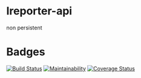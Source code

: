 # Ireporter-api
non persistent

# Badges

[![Build Status](https://travis-ci.org/masete/Ireporter-api.svg?branch=feature)](https://travis-ci.org/masete/Ireporter-api)  [![Maintainability](https://api.codeclimate.com/v1/badges/145fb1609a0dd36ba71a/maintainability)](https://codeclimate.com/github/masete/Ireporter-api/maintainability)   [![Coverage Status](https://coveralls.io/repos/github/masete/Ireporter-api/badge.svg?branch=feature)](https://coveralls.io/github/masete/Ireporter-api?branch=feature)
